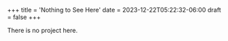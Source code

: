 +++
title = 'Nothing to See Here'
date = 2023-12-22T05:22:32-06:00
draft = false
+++

There is no project here.
